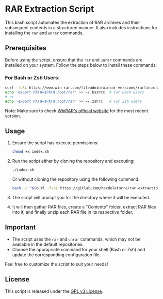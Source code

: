 # RAR Extraction Script

This bash script automates the extraction of RAR archives and their subsequent contents in a structured manner. It also includes instructions for installing the `rar` and `unrar` commands.

## Prerequisites

Before using the script, ensure that the `rar` and `unrar` commands are installed on your system. Follow the steps below to install these commands:

### For Bash or Zsh Users:

```bash
curl -fsSL https://www.win-rar.com/fileadmin/winrar-versions/rarlinux-x64-624.tar.gz | sudo tar zxvf - -C /opt
echo 'export PATH=$PATH:/opt/rar' >> ~/.bashrc  # For Bash users
# or
echo 'export PATH=$PATH:/opt/rar' >> ~/.zshrc   # For Zsh users
```

Note: Make sure to check [WinRAR's official website](https://www.win-rar.com/download.html) for the most recent version.

## Usage

1. Ensure the script has execute permissions:
   
   ```bash
   chmod +x index.sh
   ```

2. Run the script either by cloning the repository and executing:
   
   ```bash
   ./index.sh
   ```
   
   Or without cloning the repository using the following command:
   
   ```bash
   bash -c "$(curl -fsSL https://gitlab.com/hecdelatorre/rar-extraction-script/-/raw/main/index.sh)"
   ```

3. The script will prompt you for the directory where it will be executed.

4. It will then gather RAR files, create a "Contents" folder, extract RAR files into it, and finally unzip each RAR file in its respective folder.

## Important

- The script uses the `rar` and `unrar` commands, which may not be available in the default repositories.
- Choose the appropriate command for your shell (Bash or Zsh) and update the corresponding configuration file.

Feel free to customize the script to suit your needs!

## License

This script is released under the [GPL v3 License](LICENSE).
